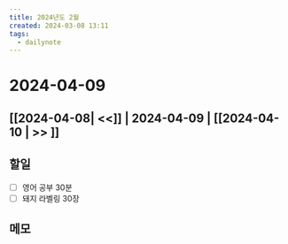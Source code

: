 ```yaml
---
title: 2024년도 2월
created: 2024-03-08 13:11
tags:
  - dailynote
---
```

# 2024-04-09
## [[2024-04-08| <<]] | 2024-04-09 | [[2024-04-10 | >> ]]

## 할일
- [ ] 영어 공부 30분
- [ ] 돼지 라벨링 30장

## 메모

